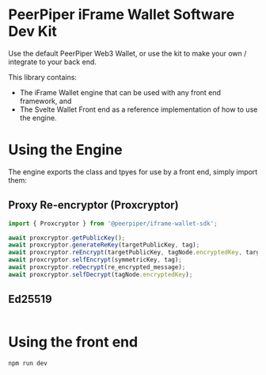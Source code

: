 # PeerPiper iFrame Wallet Software Dev Kit

Use the default PeerPiper Web3 Wallet, or use the kit to make your own / integrate to your back end.

This library contains:

- The iFrame Wallet engine that can be used with any front end framework, and
- The Svelte Wallet Front end as a reference implementation of how to use the engine.

# Using the Engine

The engine exports the class and tpyes for use by a front end, simply import them:

## Proxy Re-encryptor (Proxcryptor)

```js
import { Proxcryptor } from '@peerpiper/iframe-wallet-sdk';

await proxcryptor.getPublicKey();
await proxcryptor.generateReKey(targetPublicKey, tag);
await proxcryptor.reEncrypt(targetPublicKey, tagNode.encryptedKey, targetsReKey);
await proxcryptor.selfEncrypt(symmetricKey, tag);
await proxcryptor.reDecrypt(re_encrypted_message);
await proxcryptor.selfDecrypt(tagNode.encryptedKey);
```

## Ed25519

```js

```

# Using the front end

```
npm run dev
```
